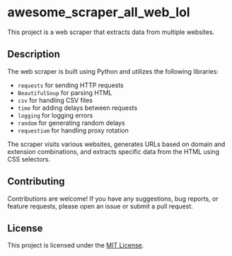 # awesome_scraper_all_web_lol

This project is a web scraper that extracts data from multiple websites.

## Description

The web scraper is built using Python and utilizes the following libraries:
- `requests` for sending HTTP requests
- `BeautifulSoup` for parsing HTML
- `csv` for handling CSV files
- `time` for adding delays between requests
- `logging` for logging errors
- `random` for generating random delays
- `requestium` for handling proxy rotation

The scraper visits various websites, generates URLs based on domain and extension combinations, and extracts specific data from the HTML using CSS selectors.

## Contributing

Contributions are welcome! If you have any suggestions, bug reports, or feature requests, please open an issue or submit a pull request.

## License

This project is licensed under the [MIT License](LICENSE).

